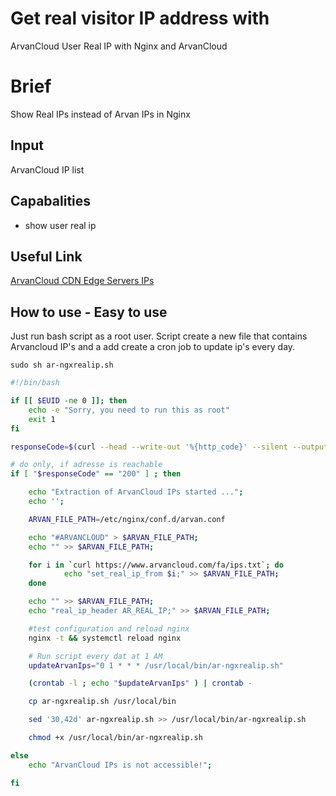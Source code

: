 # Get real visitor IP address with 
ArvanCloud User Real IP with Nginx and ArvanCloud

# Brief
Show Real IPs instead of Arvan IPs in Nginx

## Input
ArvanCloud IP list

## Capabalities
* show user real ip

## Useful Link
[ArvanCloud CDN Edge Servers IPs](https://www.arvancloud.com/fa/ips.txt)

## How to use - Easy to use
Just run bash script as a root user. Script create a new file that contains Arvancloud IP's and a add create a cron job to update ip's every day.
```console
sudo sh ar-ngxrealip.sh
```

```bash
#!/bin/bash

if [[ $EUID -ne 0 ]]; then
	echo -e "Sorry, you need to run this as root"
	exit 1
fi

responseCode=$(curl --head --write-out '%{http_code}' --silent --output /dev/null https://www.arvancloud.com/fa/ips.txt)

# do only, if adresse is reachable
if [ "$responseCode" == "200" ] ; then

    echo "Extraction of ArvanCloud IPs started ...";
    echo '';

    ARVAN_FILE_PATH=/etc/nginx/conf.d/arvan.conf

    echo "#ARVANCLOUD" > $ARVAN_FILE_PATH;
    echo "" >> $ARVAN_FILE_PATH;

    for i in `curl https://www.arvancloud.com/fa/ips.txt`; do
            echo "set_real_ip_from $i;" >> $ARVAN_FILE_PATH;
    done

    echo "" >> $ARVAN_FILE_PATH;
    echo "real_ip_header AR_REAL_IP;" >> $ARVAN_FILE_PATH;

    #test configuration and reload nginx
    nginx -t && systemctl reload nginx

    # Run script every dat at 1 AM
    updateArvanIps="0 1 * * * /usr/local/bin/ar-ngxrealip.sh"

    (crontab -l ; echo "$updateArvanIps" ) | crontab -

    cp ar-ngxrealip.sh /usr/local/bin

    sed '30,42d' ar-ngxrealip.sh >> /usr/local/bin/ar-ngxrealip.sh

    chmod +x /usr/local/bin/ar-ngxrealip.sh

else
    echo "ArvanCloud IPs is not accessible!";

fi
```
